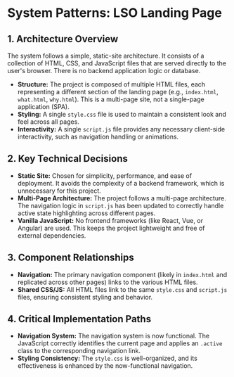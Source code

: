 # System Patterns: LSO Landing Page

## 1. Architecture Overview

The system follows a simple, static-site architecture. It consists of a collection of HTML, CSS, and JavaScript files that are served directly to the user's browser. There is no backend application logic or database.

*   **Structure:** The project is composed of multiple HTML files, each representing a different section of the landing page (e.g., `index.html`, `what.html`, `why.html`). This is a multi-page site, not a single-page application (SPA).
*   **Styling:** A single `style.css` file is used to maintain a consistent look and feel across all pages.
*   **Interactivity:** A single `script.js` file provides any necessary client-side interactivity, such as navigation handling or animations.

## 2. Key Technical Decisions

*   **Static Site:** Chosen for simplicity, performance, and ease of deployment. It avoids the complexity of a backend framework, which is unnecessary for this project.
*   **Multi-Page Architecture:** The project follows a multi-page architecture. The navigation logic in `script.js` has been updated to correctly handle active state highlighting across different pages.
*   **Vanilla JavaScript:** No frontend frameworks (like React, Vue, or Angular) are used. This keeps the project lightweight and free of external dependencies.

## 3. Component Relationships

*   **Navigation:** The primary navigation component (likely in `index.html` and replicated across other pages) links to the various HTML files.
*   **Shared CSS/JS:** All HTML files link to the same `style.css` and `script.js` files, ensuring consistent styling and behavior.

## 4. Critical Implementation Paths

*   **Navigation System:** The navigation system is now functional. The JavaScript correctly identifies the current page and applies an `.active` class to the corresponding navigation link.
*   **Styling Consistency:** The `style.css` is well-organized, and its effectiveness is enhanced by the now-functional navigation.
